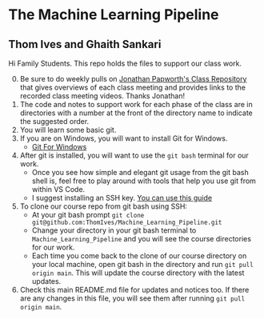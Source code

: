 # The Machine Learning Pipeline
## Thom Ives and Ghaith Sankari

Hi Family Students. This repo holds the files to support our class work.

0. Be sure to do weekly pulls on [Jonathan Papworth's Class Repository](https://github.com/jonathan-pap/ML_Pipeline) that gives overviews of each class meeting and provides links to the recorded class meeting videos. Thanks Jonathan!
1. The code and notes to support work for each phase of the class are in directories with a number at the front of the directory name to indicate the suggested order.
2. You will learn some basic git. 
3. If you are on Windows, you will want to install Git for Windows. 
    * [Git For Windows](https://git-scm.com/download/win)
4. After git is installed, you will want to use the ```git bash``` terminal for our work. 
    * Once you see how simple and elegant git usage from the git bash shell is, feel free to play around with tools that help you use git from within VS Code.
    * I suggest installing an SSH key. [You can use this guide](https://docs.github.com/en/github/authenticating-to-github/generating-a-new-ssh-key-and-adding-it-to-the-ssh-agent)
5. To clone our course repo from git bash using SSH: 
    * At your git bash prompt ```git clone git@github.com:ThomIves/Machine_Learning_Pipeline.git```
    * Change your directory in your git bash terminal to ```Machine_Learning_Pipeline``` and you will see the course directories for our work.
    * Each time you come back to the clone of our course directory on your local machine, open git bash in the directory and run ```git pull origin main```. This will update the course directory with the latest updates.
4. Check this main README.md file for updates and notices too. If there are any changes in this file, you will see them after running ```git pull origin main```.
